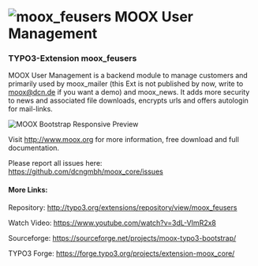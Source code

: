 ![moox_feusers](https://raw.github.com/dcngmbh/moox_feusers/master/ext_icon64.png)  MOOX User Management
=========

### TYPO3-Extension moox_feusers

MOOX User Management is a backend module to manage customers and primarily used by moox_mailer (this Ext is not published by now, write to moox@dcn.de if you want a demo) and moox_news. It adds more security to news and associated file downloads, encrypts urls and offers autologin for mail-links.

![MOOX Bootstrap Responsive Preview](https://raw.github.com/dcngmbh/moox_feusers/master/ext_preview_forge.jpg)

Visit http://www.moox.org for more information, free download and full documentation.

Please report all issues here: https://github.com/dcngmbh/moox_core/issues

#### More Links:

Repository: http://typo3.org/extensions/repository/view/moox_feusers

Watch Video: https://www.youtube.com/watch?v=3dL-VImR2x8

Sourceforge: https://sourceforge.net/projects/moox-typo3-bootstrap/

TYPO3 Forge: https://forge.typo3.org/projects/extension-moox_core/
